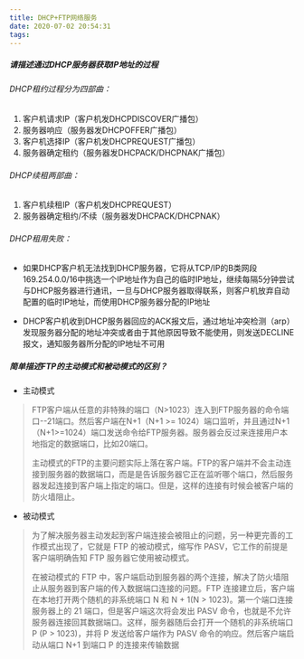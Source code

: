 ```yaml
---
title: DHCP+FTP网络服务
date: 2020-07-02 20:54:31
tags:
---
```

##### 请描述通过DHCP服务器获取IP地址的过程

###### DHCP租约过程分为四部曲：

1. 客户机请求IP（客户机发DHCPDISCOVER广播包）
1. 服务器响应（服务器发DHCPOFFER广播包）
1. 客户机选择IP（客户机发DHCPREQUEST广播包）
1. 服务器确定租约（服务器发DHCPACK/DHCPNAK广播包）
<!-- more -->
###### DHCP续租两部曲：

1. 客户机续租IP（客户机发DHCPREQUEST）
1. 服务器确定租约/不续（服务器发DHCPACK/DHCPNAK）


###### DHCP租用失败：

- 如果DHCP客户机无法找到DHCP服务器，它将从TCP/IP的B类网段169.254.0.0/16中挑选一个IP地址作为自己的临时IP地址，继续每隔5分钟尝试与DHCP服务器进行通讯，一旦与DHCP服务器取得联系，则客户机放弃自动配置的临时IP地址，而使用DHCP服务器分配的IP地址

- DHCP客户机收到DHCP服务器回应的ACK报文后，通过地址冲突检测（arp）发现服务器分配的地址冲突或者由于其他原因导致不能使用，则发送DECLINE报文，通知服务器所分配的IP地址不可用

##### 简单描述FTP的主动模式和被动模式的区别？

- 主动模式

> FTP客户端从任意的非特殊的端口（N>1023）连入到FTP服务器的命令端口--21端口。然后客户端在N+1（N+1 >= 1024）端口监听，并且通过N+1（N+1>=1024）端口发送命令给FTP服务器。服务器会反过来连接用户本地指定的数据端口，比如20端口。
> 
> 主动模式的FTP的主要问题实际上落在客户端。FTP的客户端并不会主动连接到服务器的数据端口，而是是告诉服务器它正在监听哪个端口，然后服务器发起连接到客户端上指定的端口。但是，这样的连接有时候会被客户端的防火墙阻止。

- 被动模式

> 为了解决服务器主动发起到客户端连接会被阻止的问题，另一种更完善的工作模式出现了，它就是 FTP 的被动模式，缩写作 PASV，它工作的前提是客户端明确告知 FTP 服务器它使用被动模式。
> 
> 
> 在被动模式的 FTP 中，客户端启动到服务器的两个连接，解决了防火墙阻止从服务器到客户端的传入数据端口连接的问题。FTP 连接建立后，客户端在本地打开两个随机的非系统端口 N 和 N + 1(N > 1023)。第一个端口连接服务器上的 21 端口，但是客户端这次将会发出 PASV 命令，也就是不允许服务器连接回其数据端口。这样，服务器随后会打开一个随机的非系统端口 P (P > 1023)，并将 P 发送给客户端作为 PASV 命令的响应。然后客户端启动从端口 N+1 到端口 P 的连接来传输数据

